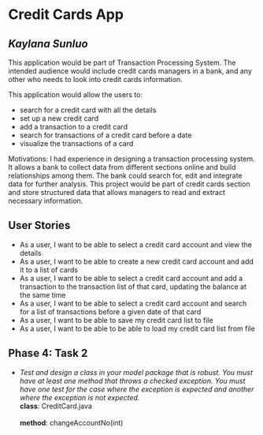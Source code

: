# Credit Cards App

## *Kaylana Sunluo*
<p>This application would be part of Transaction Processing System. The intended audience 
would include credit cards managers in a bank, and any other who needs to look into credit
cards information.</p>

This application would allow the users to:</br>
* search for a credit card with all the details
* set up a new credit card
* add a transaction to a credit card
* search for transactions of a credit card before a date
* visualize the transactions of a card


<p>Motivations: I had experience in designing a transaction processing system. It 
allows a bank to collect data from different sections online and 
build relationships among them. The bank could search for, edit and 
integrate data for further analysis. This project would be part of 
credit cards section and store structured data that allows managers to 
read and extract necessary information.</p>




## User Stories

- As a user, I want to be able to select a credit card account and view the details 
- As a user, I want to be able to create a new credit card account and add it to a list of cards
- As a user, I want to be able to select a credit card account and 
add a transaction to the transaction list of that card, updating the balance at the same time
- As a user, I want to be able to select a credit card account and 
search for a list of transactions before a given date of that card
- As a user, I want to be able to save my credit card list to file
- As a user, I want to be able to be able to load my credit card list from file</p>
 
## Phase 4: Task 2

- *Test and design a class in your model package that is robust. 
You must have at least one method that throws a checked exception. 
You must have one test for the case where the exception is expected and another where the exception is not expected.* 
<br>**class**: CreditCard.java </br>
<br>**method**: changeAccountNo(int)</br>